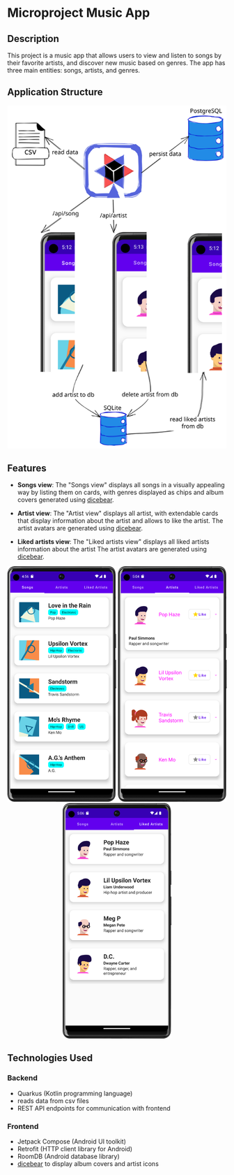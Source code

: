 # Microproject Music App

## Description

This project is a music app that allows users to view and listen to songs by their favorite artists, and discover new music based on genres. The app has three main entities: songs, artists, and genres.

## Application Structure

<p align="center">
    <img src="images/music-app.svg" alt="Music App Structure" />
</p>

## Features

- **Songs view**:
  The "Songs view" displays all songs in a visually appealing way by listing them on cards, with genres displayed as chips and album covers generated using [dicebear](https://www.dicebear.com/).

- **Artist view**:
  The "Artist view" displays all artist, with extendable cards that display information about the artist and allows to like the artist.
  The artist avatars are generated using [dicebear](https://www.dicebear.com/).

- **Liked artists view**:
  The "Liked artists view" displays all liked artists information about the artist
  The artist avatars are generated using [dicebear](https://www.dicebear.com/).

<p align="center" class="display:flex;justify-content:space-around;">
    <img src="images/songs-view.png" alt="Songs List Screenshot" style="width: 250px;" />
    <img src="images/artists-view.png" alt="Artists List Screenshot" style="width: 250px;"/>
    <img src="images/liked-artists-view.png" alt="Liked Artists List Screenshot" style="width: 250px;" />
</p>

## Technologies Used

### Backend

- Quarkus (Kotlin programming language)
- reads data from csv files
- REST API endpoints for communication with frontend

### Frontend

- Jetpack Compose (Android UI toolkit)
- Retrofit (HTTP client library for Android)
- RoomDB (Android database library)
- [dicebear](https://www.dicebear.com/) to display album covers and artist icons
